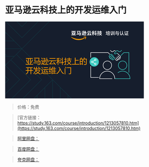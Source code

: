# 亚马逊云科技上的开发运维入门

![img](../../../assets/study163/free/b5798dba19fb4e83aa2170e8a4b138b5.png)

> 价格：免费

> [官方链接：https://study.163.com/course/introduction/1213057810.htm](https://study.163.com/course/introduction/1213057810.htm)

> [阿里网盘：]()

> [百度网盘：]()

> [夸克网盘：]()
